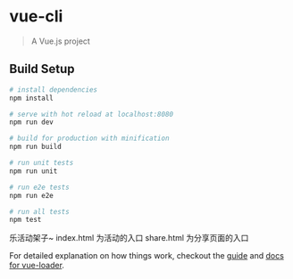 # vue-cli

> A Vue.js project

## Build Setup

``` bash
# install dependencies
npm install

# serve with hot reload at localhost:8080
npm run dev

# build for production with minification
npm run build

# run unit tests
npm run unit

# run e2e tests
npm run e2e

# run all tests
npm test
```
乐活动架子~
index.html 为活动的入口
share.html 为分享页面的入口

For detailed explanation on how things work, checkout the [guide](http://vuejs-templates.github.io/webpack/) and [docs for vue-loader](http://vuejs.github.io/vue-loader).
